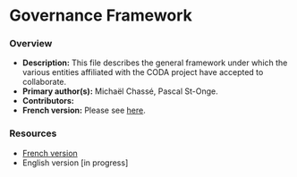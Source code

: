 # Governance Framework

### Overview
 
- **Description:** This file describes the general framework under which the various entities affiliated with the CODA project have accepted to collaborate.
- **Primary author(s):** Michaël Chassé, Pascal St-Onge.
- **Contributors:** 
- **French version:** Please see [here](/governance-framework-fr.md).

### Resources

- [French version](https://github.com/coda-platform/guides-and-policies/raw/main/policies/governance/GovernanceFramework-FR.pdf)
- English version [in progress]
